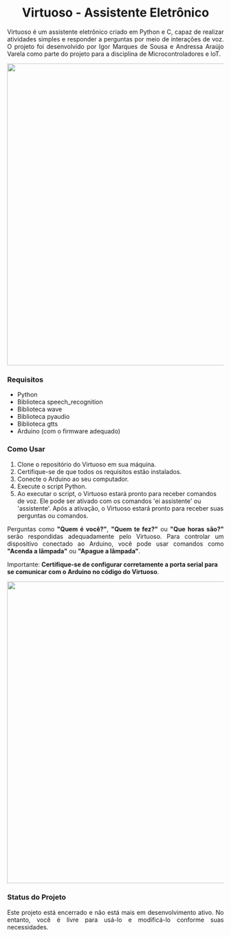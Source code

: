 <h1 align="center"> Virtuoso - Assistente Eletrônico </h1>

<p align="justify">
Virtuoso é um assistente eletrônico criado em Python e C, capaz de realizar atividades simples e responder a perguntas por meio de interações de voz. O projeto foi desenvolvido por Igor Marques de Sousa e Andressa Araújo Varela como parte do projeto para a disciplina de Microcontroladores e IoT.
</p>

<p align="center">
<img width="700px" src="./images/circuito-2.png"/>
</p>

### Requisitos

* Python
* Biblioteca speech_recognition
* Biblioteca wave
* Biblioteca pyaudio
* Biblioteca gtts
* Arduino (com o firmware adequado)

### Como Usar

1. Clone o repositório do Virtuoso em sua máquina.
1. Certifique-se de que todos os requisitos estão instalados.
1. Conecte o Arduino ao seu computador.
1. Execute o script Python.
1. Ao executar o script, o Virtuoso estará pronto para receber comandos de voz. Ele pode ser ativado com os comandos 'ei assistente' ou 'assistente'. Após a ativação, o Virtuoso estará pronto para receber suas perguntas ou comandos.
<p align="justify">
Perguntas como <b>"Quem é você?"</b>, <b>"Quem te fez?"</b> ou <b>"Que horas são?"</b> serão respondidas adequadamente pelo Virtuoso.
Para controlar um dispositivo conectado ao Arduino, você pode usar comandos como <b>"Acenda a lâmpada"</b> ou <b>"Apague a lâmpada"</b>.

Importante: <b>Certifique-se de configurar corretamente a porta serial para se comunicar com o Arduino no código do Virtuoso</b>.
</p>
<p align="center">
  <img width="700px" src="./images/projeto.png"/>
</p>

### Status do Projeto
<p align="justify">
Este projeto está encerrado e não está mais em desenvolvimento ativo. No entanto, você é livre para usá-lo e modificá-lo conforme suas necessidades.
</p>

